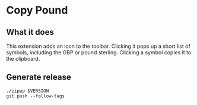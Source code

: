 # Copy Pound

## What it does ##

This extension adds an icon to the toolbar. Clicking it pops up a short list of
symbols, including the GBP or pound sterling. Clicking a symbol copies it to
the clipboard.

## Generate release ##
```
./zipup $VERSION
git push --follow-tags
```
